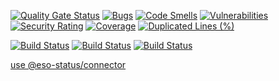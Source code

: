 [![Quality Gate Status](https://sonarcloud.io/api/project_badges/measure?project=eso-status_api&metric=alert_status)](https://sonarcloud.io/summary/new_code?id=eso-status_api)
[![Bugs](https://sonarcloud.io/api/project_badges/measure?project=eso-status_api&metric=bugs)](https://sonarcloud.io/summary/new_code?id=eso-status_api)
[![Code Smells](https://sonarcloud.io/api/project_badges/measure?project=eso-status_api&metric=code_smells)](https://sonarcloud.io/summary/new_code?id=eso-status_api)
[![Vulnerabilities](https://sonarcloud.io/api/project_badges/measure?project=eso-status_api&metric=vulnerabilities)](https://sonarcloud.io/summary/new_code?id=eso-status_api)
[![Security Rating](https://sonarcloud.io/api/project_badges/measure?project=eso-status_api&metric=security_rating)](https://sonarcloud.io/summary/new_code?id=eso-status_api)
[![Coverage](https://sonarcloud.io/api/project_badges/measure?project=eso-status_api&metric=coverage)](https://sonarcloud.io/summary/new_code?id=eso-status_api)
[![Duplicated Lines (%)](https://sonarcloud.io/api/project_badges/measure?project=eso-status_api&metric=duplicated_lines_density)](https://sonarcloud.io/summary/new_code?id=eso-status_api)

[![Build Status](https://github.com/eso-status/api/workflows/CI/badge.svg)](https://github.com/eso-status/api/actions/workflows/CI.yaml)
[![Build Status](https://github.com/eso-status/api/workflows/CD/badge.svg)](https://github.com/eso-status/api/actions/workflows/CD.yaml)
[![Build Status](https://github.com/eso-status/api/workflows/RELEASE/badge.svg)](https://github.com/eso-status/api/actions/workflows/RELEASE.yaml)


[use @eso-status/connector](https://github.com/eso-status/connector)
